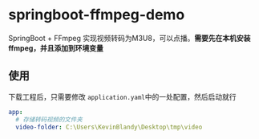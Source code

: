 # springboot-ffmpeg-demo
SpringBoot + FFmpeg 实现视频转码为M3U8，可以点播。**需要先在本机安装ffmpeg，并且添加到环境变量**

## 使用
下载工程后，只需要修改 `application.yaml`中的一处配置，然后启动就行

```yaml
app:
  # 存储转码视频的文件夹
  video-folder: C:\Users\KevinBlandy\Desktop\tmp\video
```
